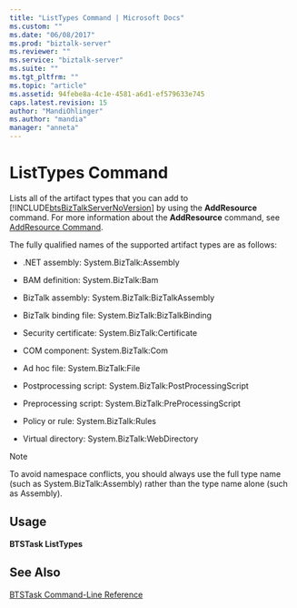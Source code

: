 ```yaml
---
title: "ListTypes Command | Microsoft Docs"
ms.custom: ""
ms.date: "06/08/2017"
ms.prod: "biztalk-server"
ms.reviewer: ""
ms.service: "biztalk-server"
ms.suite: ""
ms.tgt_pltfrm: ""
ms.topic: "article"
ms.assetid: 94febe8a-4c1e-4581-a6d1-ef579633e745
caps.latest.revision: 15
author: "MandiOhlinger"
ms.author: "mandia"
manager: "anneta"
---
```

# ListTypes Command
Lists all of the artifact types that you can add to [!INCLUDE[btsBizTalkServerNoVersion](../includes/btsbiztalkservernoversion-md.md)] by using the **AddResource** command. For more information about the **AddResource** command, see [AddResource Command](../core/addresource-command.md).  
  
 The fully qualified names of the supported artifact types are as follows:  
  
-   .NET assembly: System.BizTalk:Assembly  
  
-   BAM definition: System.BizTalk:Bam  
  
-   BizTalk assembly: System.BizTalk:BizTalkAssembly  
  
-   BizTalk binding file: System.BizTalk:BizTalkBinding  
  
-   Security certificate: System.BizTalk:Certificate  
  
-   COM component: System.BizTalk:Com  
  
-   Ad hoc file: System.BizTalk:File  
  
-   Postprocessing script: System.BizTalk:PostProcessingScript  
  
-   Preprocessing script: System.BizTalk:PreProcessingScript  
  
-   Policy or rule: System.BizTalk:Rules  
  
-   Virtual directory: System.BizTalk:WebDirectory  
  
> [!NOTE]
>  To avoid namespace conflicts, you should always use the full type name (such as System.BizTalk:Assembly) rather than the type name alone (such as Assembly).  
  
## Usage  
 **BTSTask ListTypes**  
  
## See Also  
 [BTSTask Command-Line Reference](../core/btstask-command-line-reference.md)